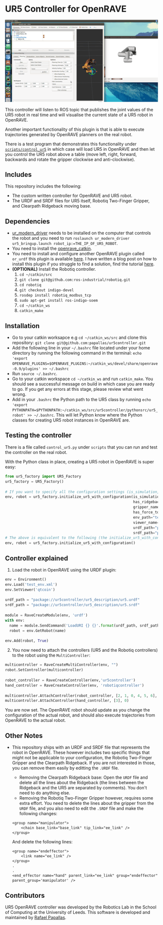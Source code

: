 # UR5 Controller for OpenRAVE

![Plugin Demo](repo_assets/demo.gif "Plugin Demo")

This controller will listen to ROS topic that publishes the joint values of the UR5 robot in real time and will visualise the current state of a UR5 robot in OpenRAVE.

Another important functionality of this plugin is that is able to execute trajectories generated by OpenRAVE planners on the real robot.

There is a test program that demonstrates this functionality under [`scripts/control_ur5`](scripts/control_ur5.py) in which case will load UR5 in OpenRAVE and then let you control the UR5 robot above a table (move left, right, forward, backwards and rotate the gripper clockwise and anti-clockwise).

## Includes
This repository includes the following:
- The custom written controller for OpenRAVE and UR5 robot.
- The URDF and SRDF files for UR5 itself, Robotiq Two-Finger Gripper, and Clearpath Ridgeback moving base.

## Dependencies
- [ur_modern_driver](https://github.com/ThomasTimm/ur_modern_driver) needs to be installed on the computer that controls the robot and you need to run `roslaunch ur_modern_driver ur5_bringup.launch robot_ip:=THE_IP_OF_UR5_ROBOT`.
- You need to install the [openrave_catkin](https://github.com/personalrobotics/openrave_catkin).
- You need to install and configure another OpenRAVE plugin called `or_urdf` this plugin is available [here](https://github.com/personalrobotics/or_urdf). I have written a blog post on 
how to install this plugin if you struggle to find a solution, find the tutorial [here](http://computingstories.com/robotics%20stories/installing-or_urdf-openrave-plugin.html).
- **(OPTIONAL)** Install the Robotiq controller.
  1. `cd ~/catkin/src`
  2. `git clone git@github.com:ros-industrial/robotiq.git`
  3. `cd robotiq`
  4. `git checkout indigo-devel`
  5. `rosdep install robotiq_modbus_tcp`
  6. `sudo apt-get install ros-indigo-soem`
  7. `cd ~/catkin_ws`
  8. `catkin_make`

## Installation
- Go to your catkin worksapce e.g `cd ~/catkin_ws/src` and clone this repository: `git clone git@github.com:papallas/ur5controller.git`
- Add the following line in your `~/.bashrc` file located under your home directory by running the following command in the terminal: `echo 'export OPENRAVE_PLUGINS=$OPENRAVE_PLUGINS:~/catkin_ws/devel/share/openrave-0.9/plugins' >> ~/.bashrc`
- Run `source ~/.bashrc`.
- Go to your catkin workspace `cd ~/catkin_ws` and run `catkin_make`. You should see a successful message on build in which case you are ready to go. If you get any errors at this stage, please review what went wrong.
- Add in your `.bashrc` the Python path to the UR5 class by running `echo 'export PYTHONPATH=$PYTHONPATH:~/catkin_ws/src/ur5controller/pythonsrc/ur5_robot' >> ~/.bashrc`. This will let Python know where the Python classes for creating UR5 robot instances in OpenRAVE are.

## Testing the controller
There is a file called `control_ur5.py` under `scripts` that you can run and test the controller on the real robot.

With the Python class in place, creating a UR5 robot in OpenRAVE is super easy:

```python
from ur5_factory import UR5_Factory
ur5_factory = UR5_Factory()

# If you want to specify all the configuration settings (is_simulation, has_ridgeback etc)
env, robot = ur5_factory.initialize_ur5_with_configuration(is_simulation=True,
                                                           has_ridgeback=True,
                                                           gripper_name="robotiq_two_finger",
                                                           has_force_torque_sensor=True,
                                                           env_path="test_env.xml",
                                                           viewer_name="qtcoin",
                                                           urdf_path="package://ur5controller/ur5_description/urdf/",
                                                           srdf_path="package://ur5controller/ur5_description/srdf/")
# The above is equivalent to the following (the initialize_ur5_with_configuration has set to defaults the values used above):
env, robot = ur5_factory.initialize_ur5_with_configuration()
```

## Controller explained
1. Load the robot in OpenRAVE using the URDF plugin:
```python
env = Environment()
env.Load('test_env.xml')
env.SetViewer('qtcoin')

urdf_path = "package://ur5controller/ur5_description/ur5.urdf"
srdf_path = "package://ur5controller/ur5_description/ur5.srdf"

module = RaveCreateModule(env, 'urdf')
with env:
  name = module.SendCommand('LoadURI {} {}'.format(urdf_path, srdf_path))
  robot = env.GetRobot(name)

env.Add(robot, True)
```
2. You now need to attach the controllers (UR5 and the Robotiq controllers) to the robot using the `MultiController`:
```python
multicontroller = RaveCreateMultiController(env, "")
robot.SetController(multicontroller)

robot_controller = RaveCreateController(env,'ur5controller')
hand_controller = RaveCreateController(env, 'robotiqcontroller')

multicontroller.AttachController(robot_controller, [2, 1, 0, 4, 5, 6], 0)
multicontroller.AttachController(hand_controller, [3], 0)
```

You are now set. The OpenRAVE robot should update as you change the configuration of the actual robot, and should also execute trajectories from OpenRAVE to the actual robot.

## Other Notes
- This repository ships with an URDF and SRDF file that represents the robot in OpenRAVE. These however includes two specific things that might not be applicable to your configuration, the Robotiq Two-Finger Gripper and the Clearpath Ridgeback. If you are not interested in those, you can remove them easily by editting the `.URDF` file.
   - Removing the Clearpath Ridgeback base: Open the `URDF` file and delete all the lines about the Ridgeback (the lines between the Ridgeback and the UR5 are separated by comments). You don't need to do anything else.
   - Removing the Robotiq Two-Finger Gripper however, requires some extra effort. You need to delete the lines about the gripper from the `URDF` file, and you also need to edit the `.SRDF` file and make the following changes:
   ```
   <group name="manipulator">
       <chain base_link="base_link" tip_link="ee_link" />
   </group>
   ```

   And delete the following lines:
   ```
   <group name="endeffector">
       <link name="ee_link" />
   </group>
   .
   .
   <end_effector name="hand" parent_link="ee_link" group="endeffector" parent_group='manipulator' />
   ```
   
## Contributors
UR5 OpenRAVE controller was developed by the Robotics Lab in the School of Computing at the University of Leeds. This software is developed and maintained by [Rafael Papallas](https://github.com/papallas).
